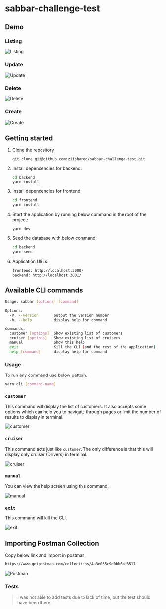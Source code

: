 # sabbar-challenge-test

## Demo

### Listing
![Listing](https://imgur.com/b8lhPIB.png)
### Update
![Update](https://imgur.com/PMtBVDa.png)
### Delete
![Delete](https://imgur.com/P8s6haP.png)
### Create
![Create](https://imgur.com/zDedU67.png)

## Getting started

1. Clone the repository
   ```
   git clone git@github.com:ziishaned/sabbar-challenge-test.git
   ```

2. Install dependencies for backend:
   ```bash
   cd backend
   yarn install
   ```

3. Install dependencies for frontend:
   ```bash
   cd frontend
   yarn install
   ```

4. Start the application by running below command in the root of the project:
   ```bash
   yarn dev
   ```

5. Seed the database with below command:
   ```bash
   cd backend
   yarn seed
   ```
   
6. Application URLs:
   ```bash
   frontend: http://localhost:3000/
   backend: http://localhost:3001/
   ```

## Available CLI commands

```bash
Usage: sabbar [options] [command]

Options:
  -V, --version       output the version number
  -h, --help          display help for command

Commands:
  customer [options]  Show existing list of customers
  cruiser [options]   Show existing list of cruisers
  manual              Show this help
  exit                Kill the CLI (and the rest of the application)
  help [command]      display help for command
```

### Usage

To run any command use below pattern:

```bash
yarn cli [command-name]
```

### `customer`

This command will display the list of customers. It also accepts some options which can help you to navigate through pages or limit the number of results to display in terminal. 

![customer](https://imgur.com/Qlb4IjU.png)

### `cruiser`

This command acts just like `customer`. The only difference is that this will display only cruiser (Drivers) in terminal.

![cruiser](https://imgur.com/pHwJzhI.png)

### `manual`

You can view the help screen using this command.

![manual](https://imgur.com/0SjLc3e.png)

### `exit`

This command will kill the CLI.

![exit](https://imgur.com/JTwhe6l.png)

## Importing Postman Collection

Copy below link and import in postman:

```bash
https://www.getpostman.com/collections/4a3e055c9d0bb6ee6517
```

![Postman](https://imgur.com/MYJcUT4.png)

### Tests

> I was not able to add tests due to lack of time, but the test should have been there.
